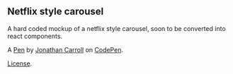 Netflix style carousel
----------------------
A hard coded  mockup of a netflix style carousel, soon to be converted into react components. 

A [Pen](https://codepen.io/jonathanlcarroll/pen/rmRRNZ) by [Jonathan Carroll](http://codepen.io/jonathanlcarroll) on [CodePen](http://codepen.io/).

[License](https://codepen.io/jonathanlcarroll/pen/rmRRNZ/license).